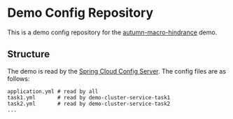 # Demo Config Repository

This is a demo config repository for the [autumn-macro-hindrance][1] demo.


## Structure

The demo is read by the [Spring Cloud Config Server][2].
The config files are as follows:

```
application.yml # read by all
task1.yml       # read by demo-cluster-service-task1
task2.yml       # read by demo-cluster-service-task2
...
```

[1]: https://github.com/uvwxy/autumn-macro-hindrance
[2]: https://cloud.spring.io/spring-cloud-config/
